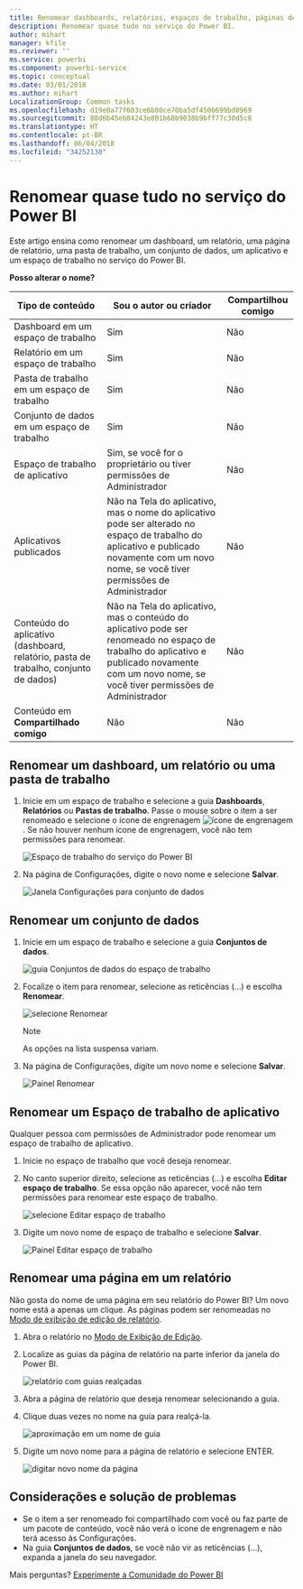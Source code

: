 ```yaml
---
title: Renomear dashboards, relatórios, espaços de trabalho, páginas de relatório, conjuntos de dados
description: Renomear quase tudo no serviço do Power BI.
author: mihart
manager: kfile
ms.reviewer: ''
ms.service: powerbi
ms.component: powerbi-service
ms.topic: conceptual
ms.date: 03/01/2018
ms.author: mihart
LocalizationGroup: Common tasks
ms.openlocfilehash: d19e0a77f603ce6b80ce70ba5df4506699bd0969
ms.sourcegitcommit: 80d6b45eb84243e801b60b9038b9bff77c30d5c8
ms.translationtype: HT
ms.contentlocale: pt-BR
ms.lasthandoff: 06/04/2018
ms.locfileid: "34252130"
---
```

# <a name="rename-almost-anything-in-power-bi-service"></a>Renomear quase tudo no serviço do Power BI
Este artigo ensina como renomear um dashboard, um relatório, uma página de relatório, uma pasta de trabalho, um conjunto de dados, um aplicativo e um espaço de trabalho no serviço do Power BI.

**Posso alterar o nome?**

| Tipo de conteúdo | Sou o autor ou criador | Compartilhou comigo |
| --- | --- | --- |
| Dashboard em um espaço de trabalho |Sim |Não |
| Relatório em um espaço de trabalho |Sim |Não |
| Pasta de trabalho em um espaço de trabalho |Sim |Não |
| Conjunto de dados em um espaço de trabalho |Sim |Não |
| Espaço de trabalho de aplicativo |Sim, se você for o proprietário ou tiver permissões de Administrador |Não |
| Aplicativos publicados |Não na Tela do aplicativo, mas o nome do aplicativo pode ser alterado no espaço de trabalho do aplicativo e publicado novamente com um novo nome, se você tiver permissões de Administrador |Não |
| Conteúdo do aplicativo (dashboard, relatório, pasta de trabalho, conjunto de dados) |Não na Tela do aplicativo, mas o conteúdo do aplicativo pode ser renomeado no espaço de trabalho do aplicativo e publicado novamente com um novo nome, se você tiver permissões de Administrador |Não |
| Conteúdo em **Compartilhado comigo** |Não |Não |

## <a name="rename-a-dashboard-report-or-workbook"></a>Renomear um dashboard, um relatório ou uma pasta de trabalho
1. Inicie em um espaço de trabalho e selecione a guia **Dashboards**, **Relatórios** ou **Pastas de trabalho**. Passe o mouse sobre o item a ser renomeado e selecione o ícone de engrenagem ![ícone de engrenagem](media/service-rename/powerbi-cog-icon.png). Se não houver nenhum ícone de engrenagem, você não tem permissões para renomear.
   
   ![Espaço de trabalho do serviço do Power BI](media/service-rename/power-bi-workspace-dashboards.png)
2. Na página de Configurações, digite o novo nome e selecione **Salvar**.
   
   ![Janela Configurações para conjunto de dados](media/service-rename/power-bi-rename-dashboard2.png)

## <a name="rename-a-dataset"></a>Renomear um conjunto de dados
1. Inicie em um espaço de trabalho e selecione a guia **Conjuntos de dados**.
   
   ![guia Conjuntos de dados do espaço de trabalho](media/service-rename/power-bi-ellipses.png)
2. Focalize o item para renomear, selecione as reticências (...) e escolha **Renomear**.  
   
      ![selecione Renomear](media/service-rename/power-bi-rename-datasets.png)
   
   > [!NOTE]
   > As opções na lista suspensa variam.
   > 
   > 
3. Na página de Configurações, digite um novo nome e selecione **Salvar**.
   
     ![Painel Renomear](media/service-rename/power-bi-rename.png)

## <a name="rename-an-app-workspace"></a>Renomear um Espaço de trabalho de aplicativo
Qualquer pessoa com permissões de Administrador pode renomear um espaço de trabalho de aplicativo.

1. Inicie no espaço de trabalho que você deseja renomear.
2. No canto superior direito, selecione as reticências (...) e escolha **Editar espaço de trabalho**. Se essa opção não aparecer, você não tem permissões para renomear este espaço de trabalho. 
   
    ![selecione Editar espaço de trabalho](media/service-rename/power-bi-edit-workspace.png)
3. Digite um novo nome de espaço de trabalho e selecione **Salvar**.
   
   ![Painel Editar espaço de trabalho](media/service-rename/power-bi-workspace-rename.png)

## <a name="rename-a-page-in-a-report"></a>Renomear uma página em um relatório
Não gosta do nome de uma página em seu relatório do Power BI?  Um novo nome está a apenas um clique. As páginas podem ser renomeadas no [Modo de exibição de edição de relatório](service-interact-with-a-report-in-editing-view.md).

1. Abra o relatório no [Modo de Exibição de Edição](service-reading-view-and-editing-view.md).
2. Localize as guias da página de relatório na parte inferior da janela do Power BI.
   
    ![relatório com guias realçadas](media/service-rename/report-page-tabs-new.png)
3. Abra a página de relatório que deseja renomear selecionando a guia.
4. Clique duas vezes no nome na guia para realçá-la.  
   
    ![aproximação em um nome de guia](media/service-rename/hilite-tab.png)
5. Digite um novo nome para a página de relatório e selecione ENTER.
   
    ![digitar novo nome da página](media/service-rename/new-name.png)

## <a name="considerations-and-troubleshooting"></a>Considerações e solução de problemas
* Se o item a ser renomeado foi compartilhado com você ou faz parte de um pacote de conteúdo, você não verá o ícone de engrenagem e não terá acesso às Configurações.
* Na guia **Conjuntos de dados**, se você não vir as reticências (...), expanda a janela do seu navegador.

Mais perguntas? [Experimente a Comunidade do Power BI](http://community.powerbi.com/)

